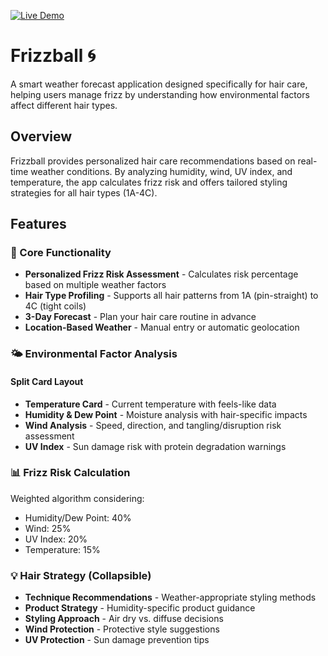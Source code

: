 [![Live Demo](https://img.shields.io/badge/🌐_Live_Demo-Click_Here-blue?style=for-the-badge)](https://katalinda-vida.github.io/frizzbot-weather-forecast/)

# Frizzball 🌀

A smart weather forecast application designed specifically for hair care, helping users manage frizz by understanding how environmental factors affect different hair types.

## Overview

Frizzball provides personalized hair care recommendations based on real-time weather conditions. By analyzing humidity, wind, UV index, and temperature, the app calculates frizz risk and offers tailored styling strategies for all hair types (1A-4C).

## Features

### 🎯 Core Functionality
- **Personalized Frizz Risk Assessment** - Calculates risk percentage based on multiple weather factors
- **Hair Type Profiling** - Supports all hair patterns from 1A (pin-straight) to 4C (tight coils)
- **3-Day Forecast** - Plan your hair care routine in advance
- **Location-Based Weather** - Manual entry or automatic geolocation

### 🌤️ Environmental Factor Analysis

#### Split Card Layout
- **Temperature Card** - Current temperature with feels-like data
- **Humidity & Dew Point** - Moisture analysis with hair-specific impacts  
- **Wind Analysis** - Speed, direction, and tangling/disruption risk assessment
- **UV Index** - Sun damage risk with protein degradation warnings

### 📊 Frizz Risk Calculation
Weighted algorithm considering:
- Humidity/Dew Point: 40%
- Wind: 25%
- UV Index: 20%
- Temperature: 15%

### 💡 Hair Strategy (Collapsible)
- **Technique Recommendations** - Weather-appropriate styling methods
- **Product Strategy** - Humidity-specific product guidance
- **Styling Approach** - Air dry vs. diffuse decisions
- **Wind Protection** - Protective style suggestions
- **UV Protection** - Sun damage prevention tips

